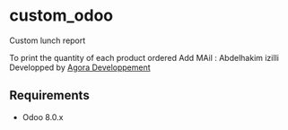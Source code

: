 # custom_odoo
Custom lunch report

To print the quantity of each product ordered
Add MAil : Abdelhakim izilli
Developped by <a href="http://www.agoradeveloppement.com">Agora Developpement</a>

Requirements
------------------------

* Odoo 8.0.x
